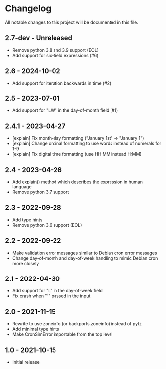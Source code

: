 # Changelog
All notable changes to this project will be documented in this file.

## 2.7-dev - Unreleased
- Remove python 3.8 and 3.9 support (EOL)
- Add support for six-field expressions (#6)

## 2.6 - 2024-10-02
- Add support for iteration backwards in time (#2)

## 2.5 - 2023-07-01
- Add support for "LW" in the day-of-month field (#1)

## 2.4.1 - 2023-04-27
- [explain] Fix month-day formatting ("January 1st" -> "January 1")
- [explain] Change ordinal formatting to use words instead of numerals for 1-9
- [explain] Fix digital time formatting (use HH:MM instead H:MM)

## 2.4 - 2023-04-26
- Add explain() method which describes the expression in human language
- Remove python 3.7 support

## 2.3 - 2022-09-28
- Add type hints
- Remove python 3.6 support (EOL)

## 2.2 - 2022-09-22
- Make validation error messages similar to Debian cron error messages
- Change day-of-month and day-of-week handling to mimic Debian cron more closely

## 2.1 - 2022-04-30
- Add support for "L" in the day-of-week field
- Fix crash when "¹" passed in the input

## 2.0 - 2021-11-15
- Rewrite to use zoneinfo (or backports.zoneinfo) instead of pytz
- Add minimal type hints
- Make CronSimError importable from the top level

## 1.0 - 2021-10-15

- Initial release
